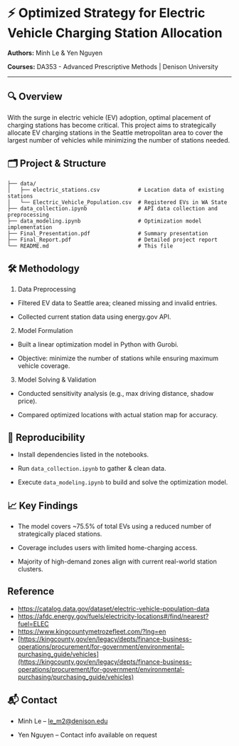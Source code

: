 # ⚡ Optimized Strategy for Electric Vehicle Charging Station Allocation

**Authors:** Minh Le & Yen Nguyen

**Courses:** DA353 - Advanced Prescriptive Methods | Denison University

---
## 🔍 Overview
With the surge in electric vehicle (EV) adoption, optimal placement of charging stations has become critical. This project aims to strategically allocate EV charging stations in the Seattle metropolitan area to cover the largest number of vehicles while minimizing the number of stations needed.

## 🗂 Project & Structure
```
├── data/
│   ├── electric_stations.csv            # Location data of existing stations
│   └── Electric_Vehicle_Population.csv  # Registered EVs in WA State
├── data_collection.ipynb                # API data collection and preprocessing
├── data_modeling.ipynb                  # Optimization model implementation
├── Final_Presentation.pdf               # Summary presentation
├── Final_Report.pdf                     # Detailed project report
└── README.md                            # This file
```

## 🛠 Methodology
1. Data Preprocessing

- Filtered EV data to Seattle area; cleaned missing and invalid entries.

- Collected current station data using energy.gov API.

2. Model Formulation

- Built a linear optimization model in Python with Gurobi.

- Objective: minimize the number of stations while ensuring maximum vehicle coverage.

3. Model Solving & Validation

- Conducted sensitivity analysis (e.g., max driving distance, shadow price).

- Compared optimized locations with actual station map for accuracy.

## 🔁 Reproducibility
- Install dependencies listed in the notebooks.

- Run `data_collection.ipynb` to gather & clean data.

- Execute `data_modeling.ipynb` to build and solve the optimization model.

## 📈 Key Findings
- The model covers ~75.5% of total EVs using a reduced number of strategically placed stations.

- Coverage includes users with limited home-charging access.

- Majority of high-demand zones align with current real-world station clusters.

## Reference
- https://catalog.data.gov/dataset/electric-vehicle-population-data
- https://afdc.energy.gov/fuels/electricity-locations#/find/nearest?fuel=ELEC
- https://www.kingcountymetrozefleet.com/?lng=en
- [https://kingcounty.gov/en/legacy/depts/finance-business-operations/procurement/for-government/environmental-purchasing_guide/vehicles](https://kingcounty.gov/en/legacy/depts/finance-business-operations/procurement/for-government/environmental-purchasing/purchasing_guide/vehicles)

## 📬 Contact
- Minh Le – le_m2@denison.edu

- Yen Nguyen – Contact info available on request
